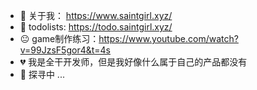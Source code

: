 
- 👩 关于我： https://www.saintgirl.xyz/
- 💖 todolists:  https://todo.saintgirl.xyz/
- 😐 game制作练习：https://www.youtube.com/watch?v=99JzsF5gor4&t=4s
- 💔 我是全干开发师，但是我好像什么属于自己的产品都没有
- 💪 探寻中 ...








